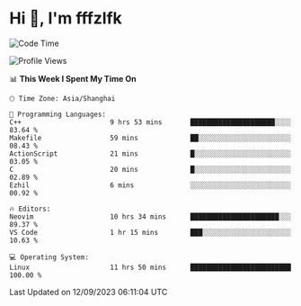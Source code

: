 # Hi 👋, I'm fffzlfk

<!--START_SECTION:waka-->
![Code Time](http://img.shields.io/badge/Code%20Time-400%20hrs%2019%20mins-blue)

![Profile Views](http://img.shields.io/badge/Profile%20Views-0-blue)

📊 **This Week I Spent My Time On** 

```text
🕑︎ Time Zone: Asia/Shanghai

💬 Programming Languages: 
C++                      9 hrs 53 mins       █████████████████████░░░░   83.64 % 
Makefile                 59 mins             ██░░░░░░░░░░░░░░░░░░░░░░░   08.43 % 
ActionScript             21 mins             █░░░░░░░░░░░░░░░░░░░░░░░░   03.05 % 
C                        20 mins             █░░░░░░░░░░░░░░░░░░░░░░░░   02.89 % 
Ezhil                    6 mins              ░░░░░░░░░░░░░░░░░░░░░░░░░   00.92 % 

🔥 Editors: 
Neovim                   10 hrs 34 mins      ██████████████████████░░░   89.37 % 
VS Code                  1 hr 15 mins        ███░░░░░░░░░░░░░░░░░░░░░░   10.63 % 

💻 Operating System: 
Linux                    11 hrs 50 mins      █████████████████████████   100.00 % 
```


 Last Updated on 12/09/2023 06:11:04 UTC
<!--END_SECTION:waka-->
